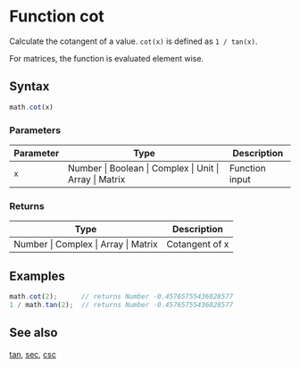 # Function cot

Calculate the cotangent of a value. `cot(x)` is defined as `1 / tan(x)`.

For matrices, the function is evaluated element wise.


## Syntax

```js
math.cot(x)
```

### Parameters

Parameter | Type | Description
--------- | ---- | -----------
`x` | Number &#124; Boolean &#124; Complex &#124; Unit &#124; Array &#124; Matrix | Function input

### Returns

Type | Description
---- | -----------
Number &#124; Complex &#124; Array &#124; Matrix | Cotangent of x


## Examples

```js
math.cot(2);      // returns Number -0.45765755436028577
1 / math.tan(2);  // returns Number -0.45765755436028577
```


## See also

[tan](tan.md),
[sec](sec.md),
[csc](csc.md)


<!-- Note: This file is automatically generated from source code comments. Changes made in this file will be overridden. -->
